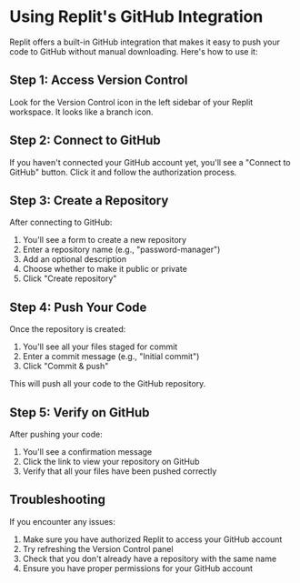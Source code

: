 # Using Replit's GitHub Integration

Replit offers a built-in GitHub integration that makes it easy to push your code to GitHub without manual downloading. Here's how to use it:

## Step 1: Access Version Control

Look for the Version Control icon in the left sidebar of your Replit workspace. It looks like a branch icon.

## Step 2: Connect to GitHub

If you haven't connected your GitHub account yet, you'll see a "Connect to GitHub" button. Click it and follow the authorization process.

## Step 3: Create a Repository

After connecting to GitHub:
1. You'll see a form to create a new repository
2. Enter a repository name (e.g., "password-manager")
3. Add an optional description
4. Choose whether to make it public or private
5. Click "Create repository"

## Step 4: Push Your Code

Once the repository is created:
1. You'll see all your files staged for commit
2. Enter a commit message (e.g., "Initial commit")
3. Click "Commit & push"

This will push all your code to the GitHub repository.

## Step 5: Verify on GitHub

After pushing your code:
1. You'll see a confirmation message
2. Click the link to view your repository on GitHub
3. Verify that all your files have been pushed correctly

## Troubleshooting

If you encounter any issues:
1. Make sure you have authorized Replit to access your GitHub account
2. Try refreshing the Version Control panel
3. Check that you don't already have a repository with the same name
4. Ensure you have proper permissions for your GitHub account